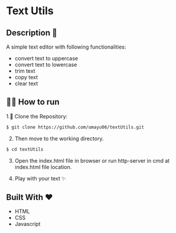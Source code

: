 # Text Utils
## Description 📘

A simple text editor with following functionalities:
* convert text to uppercase
* convert text to lowercase
* trim text
* copy text
* clear text

## 🏃‍♂️ How to run

1.👯 Clone the Repository:
```sh
$ git clone https://github.com/umayu06/textUtils.git
```

2. Then move to the working directory.
```sh
$ cd textUtils
```

3. Open the index.html file in browser or run http-server in cmd at index.html file location.

4. Play with your text ✨

## Built With ❤️
* HTML
* CSS
* Javascript
